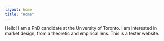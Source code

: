 ```yaml
---
layout: home
title: "Home"
---
```


Hello! I am a PhD candidate at the University of Toronto. I am interested in market design, from a theoretic and empirical lens. This is a tester website.
